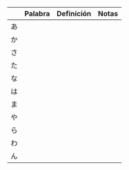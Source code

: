 |   | Palabra | Definición | Notas |
|---|---------|------------|-------|
| あ |         |            |       |
| か |         |            |       |
| さ |         |            |       |
| た |         |            |       |
| な |         |            |       |
| は |         |            |       |
| ま |         |            |       |
| や |         |            |       |
| ら |         |            |       |
| わ |         |            |       |
| ん |         |            |       |
